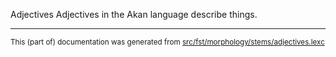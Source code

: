 Adjectives
Adjectives in the Akan language describe things.

* * *

<small>This (part of) documentation was generated from [src/fst/morphology/stems/adjectives.lexc](https://github.com/giellalt/lang-aka/blob/main/src/fst/morphology/stems/adjectives.lexc)</small>
